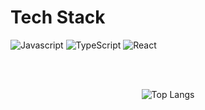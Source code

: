 # Tech Stack
 
![Javascript](https://img.shields.io/badge/javascript-F7DF1E.svg?style=for-the-badge&logo=JavaScript&logoColor=white)
![TypeScript](https://img.shields.io/badge/typescript-%23007ACC.svg?style=for-the-badge&logo=typescript&logoColor=white)
![React](https://img.shields.io/badge/react-%2320232a.svg?style=for-the-badge&logo=react&logoColor=%2361DAFB) 

<br><br>
<div align="center" >
  
![Top Langs](https://github-readme-stats.vercel.app/api/top-langs/?username=bpthess&layout=compact&theme=nightowl)

<br>

</div>
</div>
